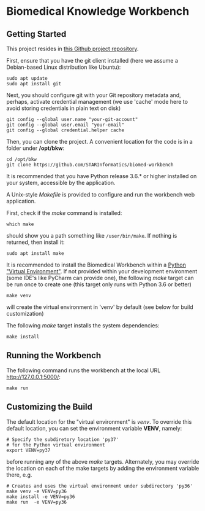 # Biomedical Knowledge Workbench

## Getting Started

This project resides in [this Github project repository](https://github.com/STARInformatics/biomed-workbench).

First, ensure that you have the git client installed (here we assume a Debian-based Linux distribution like Ubuntu):

``` 
sudo apt update
sudo apt install git
```

Next, you should configure git with your Git repository metadata and, perhaps, activate credential management (we use 'cache' mode here to avoid storing credentials in plain text on disk)

``` 
git config --global user.name "your-git-account"
git config --global user.email "your-email"
git config --global credential.helper cache
``` 

Then, you can clone the project. A convenient location for the code is in a folder under **/opt/bkw**:

``` 
cd /opt/bkw
git clone https://github.com/STARInformatics/biomed-workbench
```

It is recommended that you have Python release 3.6.* or higher installed on your system, accessible by the application.

A Unix-style _Makefile_ is provided to configure and run the workbench web application.

First, check if the _make_ command is installed:

``` 
which make
```

should show you a path something like ```/user/bin/make```. If nothing is returned, then install it:

``` 
sudo apt install make
```

It is recommended to install the Biomedical Workbench within a 
[Python "Virtual Environment"](https://docs.python.org/3/tutorial/venv.html). 
If not provided within your development environment (some IDE's like PyCharm can provide one), 
the following _make_ target can be run once to create one (this target only runs with Python 3.6 or better)

``` 
make venv
```

will create the virtual environment in  'venv' by default (see below for build customization)


The following _make_ target installs the system dependencies:

```
make install
```

## Running the Workbench

The following command runs the workbench at the local URL http://127.0.0.1:5000/:


```
make run
```

##  Customizing the Build

The default location for the "virtual environment" is _venv_.  To override this default location,
you can set the environment variable **VENV**, namely:

```
# Specify the subdiretory location 'py37' 
# for the Python virtual environment
export VENV=py37
```

before running any of the above _make_ targets. Alternately, you may override the location on each 
of the make targets by adding the environment variable there,  e.g.


```
# Creates and uses the virtual environment under subdirectory 'py36'
make venv -e VENV=py36
make install -e VENV=py36
make run  -e VENV=py36
```
